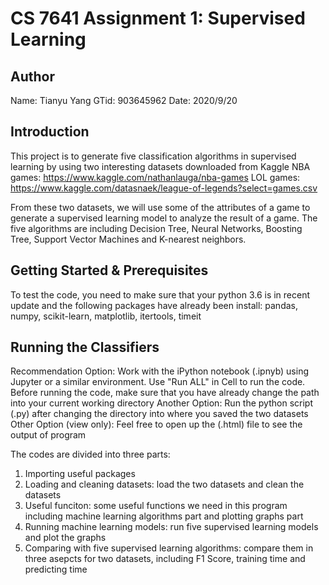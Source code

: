 # CS 7641 Assignment 1: Supervised Learning
## Author
Name: Tianyu Yang
GTid: 903645962
Date: 2020/9/20

## Introduction
This project is to generate five classification algorithms in supervised learning by using two interesting datasets downloaded from Kaggle
NBA games: https://www.kaggle.com/nathanlauga/nba-games
LOL games: https://www.kaggle.com/datasnaek/league-of-legends?select=games.csv

From these two datasets, we will use some of the attributes of a game to generate a supervised learning model to analyze the result of a game. The five algorithms are including Decision Tree, Neural Networks, Boosting Tree, Support Vector Machines and K-nearest neighbors.

## Getting Started & Prerequisites
To test the code, you need to make sure that your python 3.6 is in recent update and the following packages have already been install:
pandas, numpy, scikit-learn, matplotlib, itertools, timeit


## Running the Classifiers
Recommendation Option: Work with the iPython notebook (.ipnyb) using Jupyter or a similar environment. Use "Run ALL" in Cell to run the code. Before running the code, make sure that you have already change the path into your current working directory
Another Option: Run the python script (.py) after changing the directory into where you saved the two datasets
Other Option (view only): Feel free to open up the (.html) file to see the output of program

The codes are divided into three parts:
1. Importing useful packages
2. Loading and cleaning datasets: load the two datasets and clean the datasets
3. Useful funciton: some useful functions we need in this program including machine learning algorithms part and plotting graphs part
4. Running machine learning models: run five supervised learning models and plot the graphs
5. Comparing with five supervised learning algorithms: compare them in three asepcts for two datasets, including F1 Score, training time and predicting time